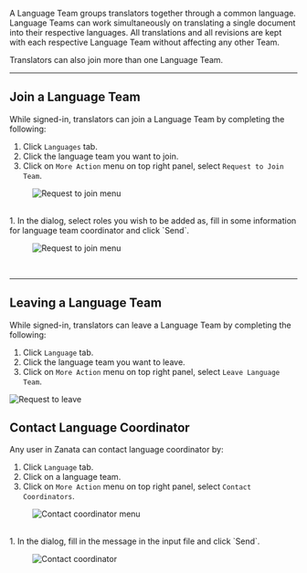 A Language Team groups translators together through a common language. Language Teams can work simultaneously on translating a single document into their respective languages. All translations and all revisions are kept with each respective Language Team without affecting any other Team.

Translators can also join more than one Language Team.

------------

## Join a Language Team

While signed-in, translators can join a Language Team by completing the following:

1. Click `Languages` tab.
1. Click the language team you want to join.
1. Click on `More Action` menu on top right panel, select `Request to Join Team`.
<figure>
<img alt="Request to join menu" src="images/language-request-join-menu.png" />
</figure>
<br/>
1. In the dialog, select roles you wish to be added as, fill in some information for language team coordinator and click `Send`.
<figure>
<img alt="Request to join menu" src="images/language-request-join.png" />
</figure>
<br/>

------------

## Leaving a Language Team

While signed-in, translators can leave a Language Team by completing the following:

1. Click `Language` tab.
1. Click the language team you want to leave.
1. Click on `More Action` menu on top right panel, select `Leave Language Team`.
<img alt="Request to leave" src="images/language-leave-team.png" />

## Contact Language Coordinator

Any user in Zanata can contact language coordinator by:

1. Click `Language` tab.
1. Click on a language team.
1. Click on `More Action` menu on top right panel, select `Contact Coordinators`.
<figure>
<img alt="Contact coordinator menu" src="images/language-contact-menu.png" />
</figure>
<br/>
1. In the dialog, fill in the message in the input file and click `Send`.
<figure>
<img alt="Contact coordinator" src="images/language-contact-coordinator.png" />
</figure>